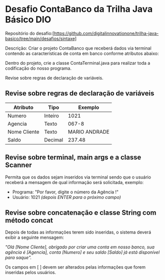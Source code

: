 # Desafio ContaBanco da Trilha Java Básico DIO

Repositório do desafio:[https://github.com/digitalinnovationone/trilha-java-basico/tree/main/desafios/sintaxe]

Descrição: Criar o projeto ContaBanco que receberá dados via terminal contendo as características de conta em banco conforme atributos abaixo:

Dentro do projeto, crie a classe ContaTerminal.java para realizar toda a codificação do nosso programa.

Revise sobre regras de declaração de variáveis.

## Revise sobre regras de declaração de variáveis

| Atributo  | Tipo     | Exemplo   
| --------- | ---------| ------- 
| Numero    | Inteiro  | 1021 
| Agencia   | Texto    | 067-8
| Nome Cliente | Texto    | MARIO ANDRADE
| Saldo | Decimal |237.48

## Revise sobre terminal, main args e a classe Scanner

Permita que os dados sejam inseridos via terminal sendo que o usuário receberá a mensagem de qual informação será solicitada, exemplo:

* Programa: "Por favor, digite o número da Agência !"
* Usuário: 1021 *(depois ENTER para o próximo campo)* 

## Revise sobre concatenação e classe String com método concat

Depois de todas as informações terem sido inseridas, o sistema deverá exibir a seguinte mensagem:

*"Olá [Nome Cliente], obrigado por criar uma conta em nosso banco, sua agência é [Agencia], conta [Numero] e seu saldo [Saldo] já está disponível para saque".*

Os campos em [ ] devem ser alterados pelas informações que forem inseridas pelos usuários.
